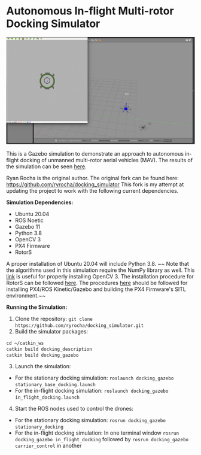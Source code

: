 Autonomous In-flight Multi-rotor Docking Simulator
===============

![](sim_img.jpg)

This is a Gazebo simulation to demonstrate an approach to autonomous in-flight docking of unmanned multi-rotor aerial vehicles (MAV). The results of the simulation can be seen [here](https://youtu.be/kJOZesGr-7w).

Ryan Rocha is the original author. The original fork can be found here: https://github.com/ryrocha/docking_simulator
This fork is my attempt at updating the project to work with the following current dependencies.

**Simulation Dependencies:**

- Ubuntu 20.04
- ROS Noetic
- Gazebo 11
- Python 3.8
- OpenCV 3
- PX4 Firmware
- RotorS

A proper installation of Ubuntu 20.04 will include Python 3.8. ~~ Note that the algorithms used in this simulation require the NumPy library as well. This [link](https://www.learnopencv.com/install-opencv3-on-ubuntu/) is useful for properly installing OpenCV 3. The installation procedure for RotorS can be followed [here](https://github.com/ethz-asl/rotors_simulator). The procedures [here](https://dev.px4.io/v1.8.2/en/setup/dev_env_linux.html) should be followed for installing PX4/ROS Kinetic/Gazebo and building the PX4 Firmware's SITL environment.~~

**Running the Simulation:**
1. Clone the repository: `git clone https://github.com/ryrocha/docking_simulator.git`
2. Build the simulator packages:
```
cd ~/catkin_ws
catkin build docking_description
catkin build docking_gazebo
```
3. Launch the simulation: 
- For the stationary docking simulation: `roslaunch docking_gazebo stationary_base_docking.launch` 
- For the in-flight docking simulation: `roslaunch docking_gazebo in_flight_docking.launch` 
4. Start the ROS nodes used to control the drones:
- For the stationary docking simulation: `rosrun docking_gazebo stationary_docking`
- For the in-flight docking simulation: In one terminal window `rosrun docking_gazebo in_flight_docking` followed by `rosrun docking_gazebo carrier_control` in another
